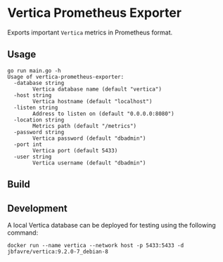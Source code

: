 # Vertica Prometheus Exporter

Exports important `Vertica` metrics in Prometheus format. 

## Usage
```
go run main.go -h              
Usage of vertica-prometheus-exporter:
  -database string
        Vertica database name (default "vertica")
  -host string
        Vertica hostname (default "localhost")
  -listen string
        Address to listen on (default "0.0.0.0:8080")
  -location string
        Metrics path (default "/metrics")
  -password string
        Vertica password (default "dbadmin")
  -port int
        Vertica port (default 5433)
  -user string
        Vertica username (default "dbadmin")
```

## Build


## Development
A local Vertica database can be deployed for testing using the following command:
```
docker run --name vertica --network host -p 5433:5433 -d jbfavre/vertica:9.2.0-7_debian-8
```